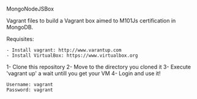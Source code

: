 MongoNodeJSBox

Vagrant files to build a Vagrant box aimed to M101Js certification in MongoDB.

Requisites:

	- Install vagrant: http://www.varantup.com
	- Install VirtualBox: https://www.virtualbox.org

1- Clone this repository
2- Move to the directory you cloned it
3- Execute 'vagrant up' a wait untill you get your VM
4- Login and use it!

	Username: vagrant
	Password: vagrant
